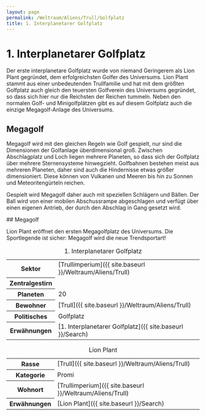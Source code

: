 ```yaml
---
layout: page
permalink: /Weltraum/Aliens/Trull/Golfplatz
title: 1. Interplanetarer Golfplatz
---
```



# 1. Interplanetarer Golfplatz


Der erste interplanetare Golfplatz wurde von niemand Geringerem als Lion Plant gegründet, dem erfolgreichsten Golfer des Universums. Lion Plant stammt aus einer unbedeutenden Trullfamilie und hat mit dem größten Golfplatz auch gleich den teuersten Golfverein des Universums gegründet, so dass sich hier nur die Reichsten der Reichen tummeln. Neben den normalen Golf- und Minigolfplätzen gibt es auf diesem Golfplatz auch die einzige Megagolf-Anlage des Universums.

## Megagolf

Megagolf wird mit den gleichen Regeln wie Golf gespielt, nur sind die Dimensionen der Golfanlage überdimensional groß. Zwischen Abschlagplatz und Loch liegen mehrere Planeten, so dass sich der Golfplatz über mehrere Sternensysteme hinwegzieht. Golfbahnen bestehen meist aus mehreren Planeten, daher sind auch die Hindernisse etwas größer dimensioniert. Diese können von Vulkanen und Meeren bis hin zu Sonnen und Meteoritengürteln reichen.

Gespielt wird Megagolf daher auch mit speziellen Schlägern und Bällen. Der Ball wird von einer mobilen Abschussrampe abgeschlagen und verfügt über einen eigenen Antrieb, der durch den Abschlag in Gang gesetzt wird.


<aside>
<div class="anmerkung">
## Megagolf

Lion Plant eröffnet den ersten Megagolfplatz des Universums. Die Sportlegende ist sicher: Megagolf wird die neue Trendsportart!

</div>
<table data-type="sternensystem">
<caption>1. Interplanetarer Golfplatz</caption>
<tbody>
<tr><th>Sektor</th><td>[Trullimperium]({{ site.baseurl }}/Weltraum/Aliens/Trull)</td></tr>
<tr><th>Zentralgestirn</th><td> </td></tr>
<tr><th>Planeten</th><td>20</td></tr>
<tr><th>Bewohner</th><td>[Trull]({{ site.baseurl }}/Weltraum/Aliens/Trull)</td></tr>
<tr><th>Politisches</th><td>Golfplatz</td></tr>
<tr><th>Erwähnungen</th><td>[1. Interplanetarer Golfplatz]({{ site.baseurl }}/Search)</td></tr>
</tbody>
</table>
<table data-type="slc">
<caption>Lion Plant</caption>
<tbody>
<tr><th>Rasse</th><td>[Trull]({{ site.baseurl }}/Weltraum/Aliens/Trull)</td></tr>
<tr><th>Kategorie</th><td>Promi</td></tr>
<tr><th>Wohnort</th><td>[Trullimperium]({{ site.baseurl }}/Weltraum/Aliens/Trull)</td></tr>
<tr><th>Erwähnungen</th><td>[Lion Plant]({{ site.baseurl }}/Search)</td></tr>
</tbody>
</table>
</aside>

